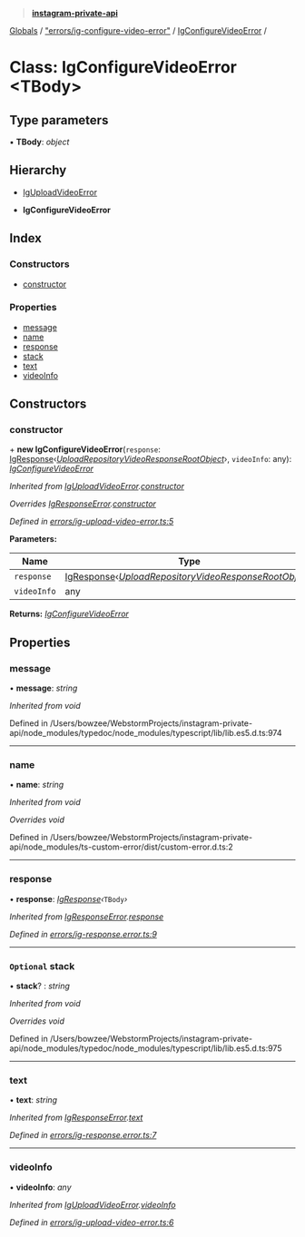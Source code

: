 > **[instagram-private-api](../README.md)**

[Globals](../README.md) / ["errors/ig-configure-video-error"](../modules/_errors_ig_configure_video_error_.md) / [IgConfigureVideoError](_errors_ig_configure_video_error_.igconfigurevideoerror.md) /

# Class: IgConfigureVideoError <**TBody**>

## Type parameters

▪ **TBody**: *object*

## Hierarchy

  * [IgUploadVideoError](_errors_ig_upload_video_error_.iguploadvideoerror.md)

  * **IgConfigureVideoError**

## Index

### Constructors

* [constructor](_errors_ig_configure_video_error_.igconfigurevideoerror.md#constructor)

### Properties

* [message](_errors_ig_configure_video_error_.igconfigurevideoerror.md#message)
* [name](_errors_ig_configure_video_error_.igconfigurevideoerror.md#name)
* [response](_errors_ig_configure_video_error_.igconfigurevideoerror.md#response)
* [stack](_errors_ig_configure_video_error_.igconfigurevideoerror.md#optional-stack)
* [text](_errors_ig_configure_video_error_.igconfigurevideoerror.md#text)
* [videoInfo](_errors_ig_configure_video_error_.igconfigurevideoerror.md#videoinfo)

## Constructors

###  constructor

\+ **new IgConfigureVideoError**(`response`: [IgResponse](../modules/_types_common_types_.md#igresponse)‹*[UploadRepositoryVideoResponseRootObject](../interfaces/_responses_upload_repository_video_response_.uploadrepositoryvideoresponserootobject.md)*›, `videoInfo`: any): *[IgConfigureVideoError](_errors_ig_configure_video_error_.igconfigurevideoerror.md)*

*Inherited from [IgUploadVideoError](_errors_ig_upload_video_error_.iguploadvideoerror.md).[constructor](_errors_ig_upload_video_error_.iguploadvideoerror.md#constructor)*

*Overrides [IgResponseError](_errors_ig_response_error_.igresponseerror.md).[constructor](_errors_ig_response_error_.igresponseerror.md#constructor)*

*Defined in [errors/ig-upload-video-error.ts:5](https://github.com/dilame/instagram-private-api/blob/e9c516c/src/errors/ig-upload-video-error.ts#L5)*

**Parameters:**

Name | Type |
------ | ------ |
`response` | [IgResponse](../modules/_types_common_types_.md#igresponse)‹*[UploadRepositoryVideoResponseRootObject](../interfaces/_responses_upload_repository_video_response_.uploadrepositoryvideoresponserootobject.md)*› |
`videoInfo` | any |

**Returns:** *[IgConfigureVideoError](_errors_ig_configure_video_error_.igconfigurevideoerror.md)*

## Properties

###  message

• **message**: *string*

*Inherited from void*

Defined in /Users/bowzee/WebstormProjects/instagram-private-api/node_modules/typedoc/node_modules/typescript/lib/lib.es5.d.ts:974

___

###  name

• **name**: *string*

*Inherited from void*

*Overrides void*

Defined in /Users/bowzee/WebstormProjects/instagram-private-api/node_modules/ts-custom-error/dist/custom-error.d.ts:2

___

###  response

• **response**: *[IgResponse](../modules/_types_common_types_.md#igresponse)‹*`TBody`*›*

*Inherited from [IgResponseError](_errors_ig_response_error_.igresponseerror.md).[response](_errors_ig_response_error_.igresponseerror.md#response)*

*Defined in [errors/ig-response.error.ts:9](https://github.com/dilame/instagram-private-api/blob/e9c516c/src/errors/ig-response.error.ts#L9)*

___

### `Optional` stack

• **stack**? : *string*

*Inherited from void*

*Overrides void*

Defined in /Users/bowzee/WebstormProjects/instagram-private-api/node_modules/typedoc/node_modules/typescript/lib/lib.es5.d.ts:975

___

###  text

• **text**: *string*

*Inherited from [IgResponseError](_errors_ig_response_error_.igresponseerror.md).[text](_errors_ig_response_error_.igresponseerror.md#text)*

*Defined in [errors/ig-response.error.ts:7](https://github.com/dilame/instagram-private-api/blob/e9c516c/src/errors/ig-response.error.ts#L7)*

___

###  videoInfo

• **videoInfo**: *any*

*Inherited from [IgUploadVideoError](_errors_ig_upload_video_error_.iguploadvideoerror.md).[videoInfo](_errors_ig_upload_video_error_.iguploadvideoerror.md#videoinfo)*

*Defined in [errors/ig-upload-video-error.ts:6](https://github.com/dilame/instagram-private-api/blob/e9c516c/src/errors/ig-upload-video-error.ts#L6)*